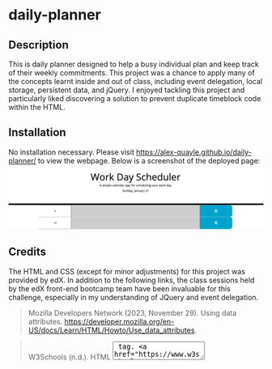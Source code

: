 # daily-planner

## Description

This is daily planner designed to help a busy individual plan and keep track of their weekly commitments. This project was a chance to apply many of the concepts learnt inside and out of class, including event delegation, local storage, persistent data, and jQuery. I enjoyed tackling this project and particularly liked discovering a solution to prevent duplicate timeblock code within the HTML.

## Installation

No installation necessary. Please visit https://alex-quayle.github.io/daily-planner/ to view the webpage. Below is a screenshot of the deployed page:
![A screenshot of top of the planner.](./assets/images/deployed-page.png "Work Day Scheduler")

## Credits

The HTML and CSS (except for minor adjustments) for this project was provided by edX. In addition to the following links, the class sessions held by the edX front-end bootcamp team have been invaluable for this challenge, especially in my understanding of JQuery and event delegation.

> Mozilla Developers Network (2023, November 29). Using data attributes. https://developer.mozilla.org/en-US/docs/Learn/HTML/Howto/Use_data_attributes. 

> W3Schools (n.d.). HTML <textarea> tag. https://www.w3schools.com/tags/tag_textarea.asp.

> W3Schools (n.d.). jQuery Event Methods. https://www.w3schools.com/jquery/jquery_events.asp.

> W3Schools (n.d.). jQuery ready() Method. https://www.w3schools.com/jquery/event_ready.asp.